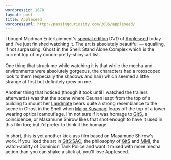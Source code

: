 ```yaml
---
wordpressid: 1678
layout: post
title: Appleseed
wordpressurl: http://passingcuriosity.com/2006/appleseed/
---
```

I bought Madman Entertainment's <a href="http://www.madman.com.au/actions/catalogue.do?releaseId=4819&method=view">special edition</a> DVD of <a href="http://appleseedthemovie.com/">Appleseed</a> today and I've just finished watching it. The art is absolutely beautiful &mdash; equalling, if not surpassing, <span class="title">Ghost in the Shell: Stand Alone Complex</span> which is the current top of my ooooh-pretty-shiny-art list. <br /><br />One thing that struck me while watching it is that while the mecha and environments were absolutely gorgeous, the characters had a rotoscoped look to them (especially the shadows and hair) which seemed a little strange at first but definitely grew on me.<br /><br />Another thing that noticed (though it took until I watched the trailers afterwards) was that the scene where Deunan leapt from the top of a building to mount her <acronym title="The large mechanical suites worn by ES.W.A.T. soldiers in combat against armour and heavy weapons.">Landmate</acronym> bears quite a strong resemblance to the scene in Ghost in the Shell when <a href="http://en.wikipedia.org/wiki/Motoko_Kusanagi">Major Kusanagi</a> leaps off the top of a tower wearing optical camouflage. I'm not sure if it was homage to <acronym title="Ghost in the Shell">GitS</acronym>, a coincidence, or Masamune Shirow likes that shot enough to have it used in this film too; but I'd prefer to think it the homage.<br /><br />In short, this is yet another kick-ass film based on Masamune Shirow's work. If you liked the art in <acronym title="Ghost in the Shell: Stand Alone Complex">GitS:SAC</acronym>, the philosophy of <acronym title="Ghost in the Shell">GitS</acronym> and <acronym title="Man/Machine Interface">MMI</acronym>, the watch-ability of <span class="title">Dominion Tank Police</span> and want it mixed with more mecha action than you can shake a stick at, you'll love <span class="title">Appleseed</span>.
